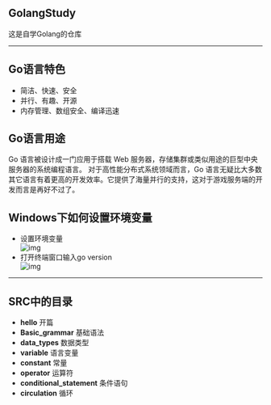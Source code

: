 ## GolangStudy
这是自学Golang的仓库

---

## Go语言特色
- 简洁、快速、安全
- 并行、有趣、开源
- 内存管理、数组安全、编译迅速

## Go语言用途
Go 语言被设计成一门应用于搭载 Web 服务器，存储集群或类似用途的巨型中央服务器的系统编程语言。
对于高性能分布式系统领域而言，Go 语言无疑比大多数其它语言有着更高的开发效率。它提供了海量并行的支持，这对于游戏服务端的开发而言是再好不过了。

## Windows下如何设置环境变量
- 设置环境变量   
![img](https://github.com/Hellathor/GolangStudy/blob/main/img/20220329113456.png)
- 打开终端窗口输入go version  
![img](https://github.com/Hellathor/GolangStudy/blob/main/img/20220329113955.png)

---

## SRC中的目录
- **hello** 开篇
- **Basic_grammar** 基础语法
- **data_types** 数据类型
- **variable** 语言变量
- **constant** 常量
- **operator** 运算符
- **conditional_statement** 条件语句
- **circulation** 循环